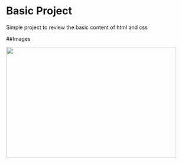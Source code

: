 # Basic Project
Simple project to review the basic content of html and css

##Images

<img width="460" height="300" src="Basic-exemples/to-readme/thumb1">
